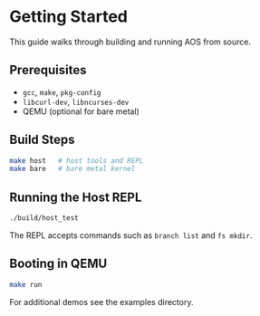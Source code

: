 # Getting Started

This guide walks through building and running AOS from source.

## Prerequisites
- `gcc`, `make`, `pkg-config`
- `libcurl-dev`, `libncurses-dev`
- QEMU (optional for bare metal)

## Build Steps
```bash
make host   # host tools and REPL
make bare   # bare metal kernel
```

## Running the Host REPL
```bash
./build/host_test
```
The REPL accepts commands such as `branch list` and `fs mkdir`.

## Booting in QEMU
```bash
make run
```

For additional demos see the examples directory.
